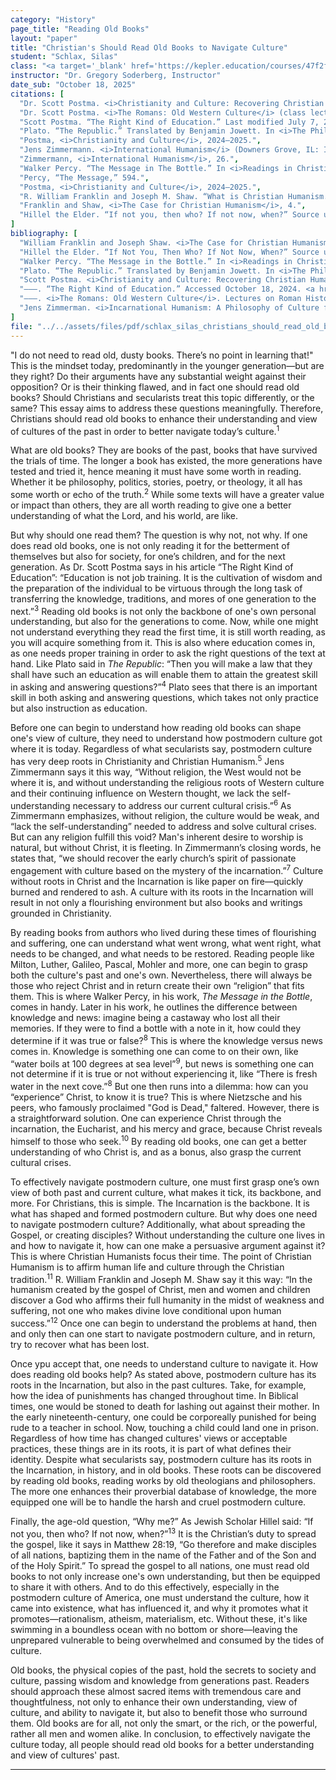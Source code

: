 ```yaml
---
category: "History"
page_title: "Reading Old Books"
layout: "paper"
title: "Christian's Should Read Old Books to Navigate Culture"
student: "Schlax, Silas"
class: "<a target='_blank' href='https://kepler.education/courses/47f2f3fb-247f-471c-9b4b-5a2071e17e82'>OWC: Early Moderns</a>, 11:00 am EST"
instructor: "Dr. Gregory Soderberg, Instructor"
date_sub: "October 18, 2025"
citations: [
  "Dr. Scott Postma. <i>Christianity and Culture: Recovering Christian Humanism in the Twenty-First Century</i> (class lectures, Kepler Education, Moscow, ID, Full Year 2023-2024).",
  "Dr. Scott Postma. <i>The Romans: Old Western Culture</i> (class lectures, Kepler Education, Moscow, ID, Full Year 2022-2023).",
  "Scott Postma. “The Right Kind of Education.” Last modified July 7, 2021. <a href='https://scottpostma.net/2021/07/01/the-right-kind-of-education/' target='_blank'>https://scottpostma.net/2021/07/01/the-right-kind-of-education/</a>.",
  "Plato. “The Republic.” Translated by Benjamin Jowett. In <i>The Philosophers: Old Western Culture</i>, vol. 4, edited by Daniel Foucachon and Wesley J. Callihan (Moscow, ID: Roman Roads Media, 2017), 488.",
  "Postma, <i>Christianity and Culture</i>, 2024–2025.",
  "Jens Zimmermann. <i>International Humanism</i> (Downers Grove, IL: InterVarsity Press, 2012), 26.",
  "Zimmermann, <i>International Humanism</i>, 26.",
  "Walker Percy. “The Message in The Bottle.” In <i>Readings in Christian Humanism</i>, edited by Joseph M. Shaw, R.W. Franklin, Harris Kaasa, and Charles W. Buzicky (Minneapolis: Fortress Press, 2009), 588-612.",
  "Percy, “The Message,” 594.",
  "Postma, <i>Christianity and Culture</i>, 2024–2025.",
  "R. William Franklin and Joseph M. Shaw. “What is Christian Humanism.” In <i>The Case for Christian Humanism</i> (Grand Rapids, MI: Wm. B. Eerdmans Publishing Co.), 3-14.",
  "Franklin and Shaw, <i>The Case for Christian Humanism</i>, 4.",
  "Hillel the Elder. “If not you, then who? If not now, when?” Source unknown."
]
bibliography: [
  "William Franklin and Joseph Shaw. <i>The Case for Christian Humanism</i> (Grand Rapids, MI: Wm. B. Eerdmans Publishing Co., 1991).",
  "Hillel the Elder. “If Not You, Then Who? If Not Now, When?” Source unknown.",
  "Walker Percy. “The Message in the Bottle.” In <i>Readings in Christian Humanism</i>, edited by Joseph M. Shaw, R.W. Franklin, Harris Kaasa, and Charles W. Buzicky, 589-612 (Minneapolis, MN: Fortress Press, 2009).",
  "Plato. “The Republic.” Translated by Benjamin Jowett. In <i>The Philosophers: Old Western Culture</i>, vol. 4, edited by Daniel Foucachon and Wesley J. Callihan, 189-406 (Moscow, ID: Roman Roads Media, 2017).",
  "Scott Postma. <i>Christianity and Culture: Recovering Christian Humanism in the Twenty-First Century</i>. Lectures on Christian Humanism and the Restoration of Postmodern Culture. Kepler Education, Moscow, ID. Full year 2023-2024.",
  "———. “The Right Kind of Education.” Accessed October 18, 2024. <a href='https://scottpostma.net/2021/07/01/the-right-kind-of-education/' target='_blank'>https://scottpostma.net/2021/07/01/the-right-kind-of-education/</a>.",
  "———. <i>The Romans: Old Western Culture</i>. Lectures on Roman History, Literature, and More. Kepler Education, Moscow, ID. Full year 2022-2023.",
  "Jens Zimmerman. <i>Incarnational Humanism: A Philosophy of Culture for the Church in the World</i> (Downers Grove, IL: InterVarsity Press, 2012)."
]
file: "../../assets/files/pdf/schlax_silas_christians_should_read_old_books_to_navigate_culture_OWC_EarlyModerns_Q1.pdf"
---
```


"I do not need to read old, dusty books. There’s no point in learning that!" This is the mindset today, predominantly in the younger generation—but are they right? Do their arguments have any substantial weight against their opposition? Or is their thinking flawed, and in fact one should read old books? Should Christians and secularists treat this topic differently, or the same? This essay aims to address these questions meaningfully. Therefore, Christians should read old books to enhance their understanding and view of cultures of the past in order to better navigate today’s culture.<sup>1</sup>

What are old books? They are books of the past, books that have survived the trials of time. The longer a book has existed, the more generations have tested and tried it, hence meaning it must have some worth in reading. Whether it be philosophy, politics, stories, poetry, or theology, it all has some worth or echo of the truth.<sup>2</sup> While some texts will have a greater value or impact than others, they are all worth reading to give one a better understanding of what the Lord, and his world, are like.

But why should one read them? The question is why not, not why. If one does read old books, one is not only reading it for the betterment of themselves but also for society, for one’s children, and for the next generation. As Dr. Scott Postma says in his article “The Right Kind of Education”: “Education is not job training. It is the cultivation of wisdom and the preparation of the individual to be virtuous through the long task of transferring the knowledge, traditions, and mores of one generation to the next.”<sup>3</sup> Reading old books is not only the backbone of one's own personal understanding, but also for the generations to come. Now, while one might not understand everything they read the first time, it is still worth reading, as you will acquire something from it. This is also where education comes in, as one needs proper training in order to ask the right questions of the text at hand. Like Plato said in <i>The Republic</i>: “Then you will make a law that they shall have such an education as will enable them to attain the greatest skill in asking and answering questions?”<sup>4</sup> Plato sees that there is an important skill in both asking and answering questions, which takes not only practice but also instruction as education.

Before one can begin to understand how reading old books can shape one's view of culture, they need to understand how postmodern culture got where it is today. Regardless of what secularists say, postmodern culture has very deep roots in Christianity and Christian Humanism.<sup>5</sup> Jens Zimmermann says it this way, “Without religion, the West would not be where it is, and without understanding the religious roots of Western culture and their continuing influence on Western thought, we lack the self-understanding necessary to address our current cultural crisis.”<sup>6</sup> As Zimmermann emphasizes, without religion, the culture would be weak, and “lack the self-understanding” needed to address and solve cultural crises. But can any religion fulfill this void? Man's inherent desire to worship is natural, but without Christ, it is fleeting. In Zimmermann’s closing words, he states that, “we should recover the early church’s spirit of passionate engagement with culture based on the mystery of the incarnation.”<sup>7</sup> Culture without roots in Christ and the Incarnation is like paper on fire—quickly burned and rendered to ash. A culture with its roots in the Incarnation will result in not only a flourishing environment but also books and writings grounded in Christianity. 

By reading books from authors who lived during these times of flourishing and suffering, one can understand what went wrong, what went right, what needs to be changed, and what needs to be restored. Reading people like Milton, Luther, Galileo, Pascal, Mohler and more, one can begin to grasp both the culture's past and one's own. Nevertheless, there will always be those who reject Christ and in return create their own “religion” that fits them. This is where Walker Percy, in his work, <i>The Message in the Bottle</i>, comes in handy. Later in his work, he outlines the difference between knowledge and news: imagine being a castaway who lost all their memories. If they were to find a bottle with a note in it, how could they determine if it was true or false?<sup>8</sup> This is where the knowledge versus news comes in. Knowledge is something one can come to on their own, like “water boils at 100 degrees at sea level”<sup>9</sup>, but news is something one can not determine if it is true or not without experiencing it, like “There is fresh water in the next cove.”<sup>8</sup> But one then runs into a dilemma: how can you “experience” Christ, to know it is true? This is where Nietzsche and his peers, who famously proclaimed "God is Dead," faltered. However, there is a straightforward solution. One can experience Christ through the incarnation, the Eucharist, and his mercy and grace, because Christ reveals himself to those who seek.<sup>10</sup> By reading old books, one can get a better understanding of who Christ is, and as a bonus, also grasp the current cultural crises.

To effectively navigate postmodern culture, one must first grasp one’s own view of both past and current culture, what makes it tick, its backbone, and more. For Christians, this is simple. The Incarnation is the backbone. It is what has shaped and formed postmodern culture. But why does one need to navigate postmodern culture? Additionally, what about spreading the Gospel, or creating disciples? Without understanding the culture one lives in and how to navigate it, how can one make a persuasive argument against it? This is where Christian Humanists focus their time. The point of Christian Humanism is to affirm human life and culture through the Christian tradition.<sup>11</sup> R. William Franklin and Joseph M. Shaw say it this way: “In the humanism created by the gospel of Christ, men and women and children discover a God who affirms their full humanity in the midst of weakness and suffering, not one who makes divine love conditional upon human success.”<sup>12</sup> Once one can begin to understand the problems at hand, then and only then can one start to navigate postmodern culture, and in return, try to recover what has been lost.

Once ypu accept that, one needs to understand culture to navigate it. How does reading old books help? As stated above, postmodern culture has its roots in the Incarnation, but also in the past cultures. Take, for example, how the idea of punishments has changed throughout time. In Biblical times, one would be stoned to death for lashing out against their mother. In the early nineteenth-century, one could be corporeally punished for being rude to a teacher in school. Now, touching a child could land one in prison. Regardless of how time has changed cultures' views or acceptable practices, these things are in its roots, it is part of what defines their identity. Despite what secularists say, postmodern culture has its roots in the Incarnation, in history, and in old books. These roots can be discovered by reading old books, reading works by old theologians and philosophers. The more one enhances their proverbial database of knowledge, the more equipped one will be to handle the harsh and cruel postmodern culture.

Finally, the age-old question, “Why me?” As Jewish Scholar Hillel said: “If not you, then who? If not now, when?”<sup>13</sup> It is the Christian’s duty to spread the gospel, like it says in Matthew 28:19, “Go therefore and make disciples of all nations, baptizing them in the name of the Father and of the Son and of the Holy Spirit.” To spread the gospel to all nations, one must read old books to not only increase one's own understanding, but then be equipped to share it with others. And to do this effectively, especially in the postmodern culture of America, one must understand the culture, how it came into existence, what has influenced it, and why it promotes what it promotes—rationalism, atheism, materialism, etc. Without these, it's like swimming in a boundless ocean with no bottom or shore—leaving the unprepared vulnerable to being overwhelmed and consumed by the tides of culture.

Old books, the physical copies of the past, hold the secrets to society and culture, passing wisdom and knowledge from generations past. Readers should approach these almost sacred items with tremendous care and thoughtfulness, not only to enhance their own understanding, view of culture, and ability to navigate it, but also to benefit those who surround them. Old books are for all, not only the smart, or the rich, or the powerful, rather all men and women alike. In conclusion, to effectively navigate the culture today, all people should read old books for a better understanding and view of cultures' past.

---